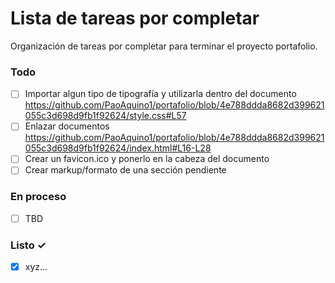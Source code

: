 # Lista de tareas por completar

Organización de tareas por completar para terminar el proyecto portafolio.

### Todo

- [ ] Importar algun tipo de tipografía y utilizarla dentro del documento
      https://github.com/PaoAquino1/portafolio/blob/4e788ddda8682d399621055c3d698d9fb1f92624/style.css#L57
- [ ] Enlazar documentos
      https://github.com/PaoAquino1/portafolio/blob/4e788ddda8682d399621055c3d698d9fb1f92624/index.html#L16-L28
- [ ] Crear un favicon.ico y ponerlo en la cabeza del documento
- [ ] Crear markup/formato de una sección pendiente

### En proceso

- [ ] TBD

### Listo ✓

- [x] xyz...
